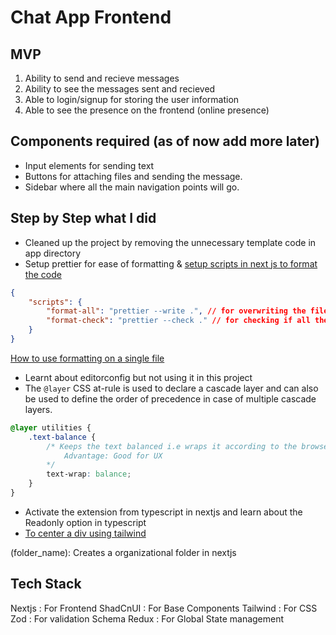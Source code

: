 # Chat App Frontend

## MVP

1. Ability to send and recieve messages
2. Ability to see the messages sent and recieved
3. Able to login/signup for storing the user information
4. Able to see the presence on the frontend (online presence)

## Components required (as of now add more later)

-   Input elements for sending text
-   Buttons for attaching files and sending the message.
-   Sidebar where all the main navigation points will go.

## Step by Step what I did

-   Cleaned up the project by removing the unnecessary template code in app directory
-   Setup prettier for ease of formatting & [setup scripts in next js to format the code](https://gist.github.com/SatishB15/f4ed782130a7d6eb8064528025eec8c1)

```json
{
    "scripts": {
        "format-all": "prettier --write .", // for overwriting the files after formatting them
        "format-check": "prettier --check ." // for checking if all the files are formatted or not
    }
}
```

[How to use formatting on a single file](https://stackoverflow.com/a/29973358/15645824)

-   Learnt about editorconfig but not using it in this project
-   The `@layer` CSS at-rule is used to declare a cascade layer and can also be used to define the order of precedence in case of multiple cascade layers.

```css
@layer utilities {
    .text-balance {
        /* Keeps the text balanced i.e wraps it according to the browser calculations
            Advantage: Good for UX
        */
        text-wrap: balance;
    }
}
```

- Activate the extension from typescript in nextjs and learn about the Readonly option in typescript
- [To center a div using tailwind](https://daily-dev-tips.com/posts/center-elements-with-tailwind-css/) 

(folder_name): Creates a organizational folder in nextjs

## Tech Stack
Nextjs : For Frontend
ShadCnUI : For Base Components
Tailwind : For CSS
Zod : For validation Schema
Redux : For Global State management
